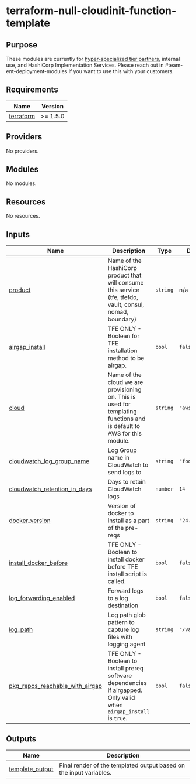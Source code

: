 # terraform-null-cloudinit-function-template

## Purpose
These modules are currently for [hyper-specialized tier partners](https://www.hashicorp.com/partners/find-a-partner?category=systems-integrators), internal use, and HashiCorp Implementation Services. Please reach out in #team-ent-deployment-modules if you want to use this with your customers.

<!-- BEGIN_TF_DOCS -->
## Requirements

| Name | Version |
|------|---------|
| <a name="requirement_terraform"></a> [terraform](#requirement\_terraform) | >= 1.5.0 |

## Providers

No providers.

## Modules

No modules.

## Resources

No resources.

## Inputs

| Name | Description | Type | Default | Required |
|------|-------------|------|---------|:--------:|
| <a name="input_product"></a> [product](#input\_product) | Name of the HashiCorp product that will consume this service (tfe, tfefdo, vault, consul, nomad, boundary) | `string` | n/a | yes |
| <a name="input_airgap_install"></a> [airgap\_install](#input\_airgap\_install) | TFE ONLY - Boolean for TFE installation method to be airgap. | `bool` | `false` | no |
| <a name="input_cloud"></a> [cloud](#input\_cloud) | Name of the cloud we are provisioning on. This is used for templating functions and is default to AWS for this module. | `string` | `"aws"` | no |
| <a name="input_cloudwatch_log_group_name"></a> [cloudwatch\_log\_group\_name](#input\_cloudwatch\_log\_group\_name) | Log Group name in CloudWatch to send logs to | `string` | `"foo"` | no |
| <a name="input_cloudwatch_retention_in_days"></a> [cloudwatch\_retention\_in\_days](#input\_cloudwatch\_retention\_in\_days) | Days to retain CloudWatch logs | `number` | `14` | no |
| <a name="input_docker_version"></a> [docker\_version](#input\_docker\_version) | Version of docker to install as a part of the pre-reqs | `string` | `"24.0.4"` | no |
| <a name="input_install_docker_before"></a> [install\_docker\_before](#input\_install\_docker\_before) | TFE ONLY - Boolean to install docker before TFE install script is called. | `bool` | `false` | no |
| <a name="input_log_forwarding_enabled"></a> [log\_forwarding\_enabled](#input\_log\_forwarding\_enabled) | Forward logs to a log destination | `bool` | `false` | no |
| <a name="input_log_path"></a> [log\_path](#input\_log\_path) | Log path glob pattern to capture log files with logging agent | `string` | `"/var/log/*"` | no |
| <a name="input_pkg_repos_reachable_with_airgap"></a> [pkg\_repos\_reachable\_with\_airgap](#input\_pkg\_repos\_reachable\_with\_airgap) | TFE ONLY - Boolean to install prereq software dependencies if airgapped. Only valid when `airgap_install` is `true`. | `bool` | `false` | no |

## Outputs

| Name | Description |
|------|-------------|
| <a name="output_template_output"></a> [template\_output](#output\_template\_output) | Final render of the templated output based on the input variables. |
<!-- END_TF_DOCS -->
